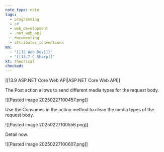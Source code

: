 ```yaml
---
note_type: note
tags:
  - programming
  - c#
  - web_development
  - .net_web_api
  - documenting
  - attributes_conventions
mn:
  - "[[12 Web Dev]]}"
  - "[[13.7 C Sharp]]"
kt: theorical
checked:
---
```

[[13.9 ASP.NET Core Web API|ASP.NET Core Web API]]

The Post action allows to send different media types for the request body.

![[Pasted image 20250227100457.png]]

Use the Consumes in the action method to clean the media types of the request body.

![[Pasted image 20250227100556.png]]

Detail now.

![[Pasted image 20250227100607.png]]

